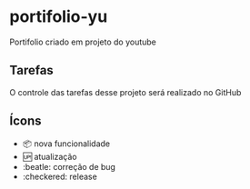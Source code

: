 # portifolio-yu
Portifolio criado em projeto do youtube

## Tarefas
O controle das tarefas desse projeto será realizado no GitHub

## Ícons

- :package: nova funcionalidade
- :up: atualização
- :beatle: correção de bug
- :checkered: release